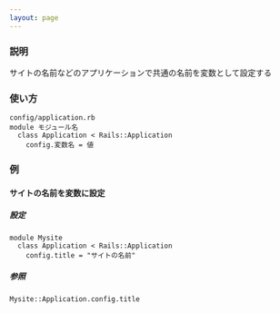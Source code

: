 ```yaml
---
layout: page
---
```

### 説明
サイトの名前などのアプリケーションで共通の名前を変数として設定する

### 使い方
    config/application.rb
    module モジュール名
      class Application < Rails::Application
        config.変数名 = 値

### 例
#### サイトの名前を変数に設定
##### 設定
    module Mysite
      class Application < Rails::Application
        config.title = "サイトの名前"

##### 参照
    Mysite::Application.config.title